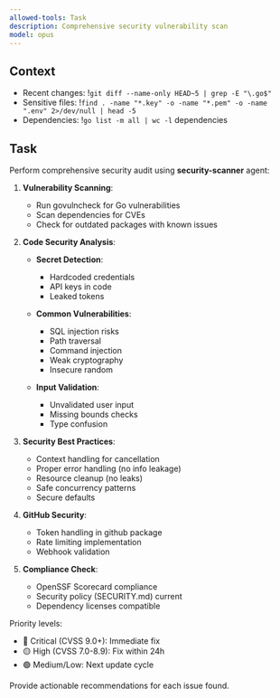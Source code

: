 ```yaml
---
allowed-tools: Task
description: Comprehensive security vulnerability scan
model: opus
---
```


## Context
- Recent changes: !`git diff --name-only HEAD~5 | grep -E "\.go$"`
- Sensitive files: !`find . -name "*.key" -o -name "*.pem" -o -name ".env" 2>/dev/null | head -5`
- Dependencies: !`go list -m all | wc -l` dependencies

## Task

Perform comprehensive security audit using **security-scanner** agent:

1. **Vulnerability Scanning**:
   - Run govulncheck for Go vulnerabilities
   - Scan dependencies for CVEs
   - Check for outdated packages with known issues

2. **Code Security Analysis**:
   - **Secret Detection**:
     - Hardcoded credentials
     - API keys in code
     - Leaked tokens
   
   - **Common Vulnerabilities**:
     - SQL injection risks
     - Path traversal
     - Command injection
     - Weak cryptography
     - Insecure random
   
   - **Input Validation**:
     - Unvalidated user input
     - Missing bounds checks
     - Type confusion

3. **Security Best Practices**:
   - Context handling for cancellation
   - Proper error handling (no info leakage)
   - Resource cleanup (no leaks)
   - Safe concurrency patterns
   - Secure defaults

4. **GitHub Security**:
   - Token handling in github package
   - Rate limiting implementation
   - Webhook validation

5. **Compliance Check**:
   - OpenSSF Scorecard compliance
   - Security policy (SECURITY.md) current
   - Dependency licenses compatible

Priority levels:
- 🔴 Critical (CVSS 9.0+): Immediate fix
- 🟡 High (CVSS 7.0-8.9): Fix within 24h
- 🟢 Medium/Low: Next update cycle

Provide actionable recommendations for each issue found.
